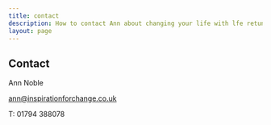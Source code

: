 ```yaml
---
title: contact
description: How to contact Ann about changing your life with lfe retuning.
layout: page
---
```

## Contact

Ann Noble

ann@inspirationforchange.co.uk

T: 01794 388078